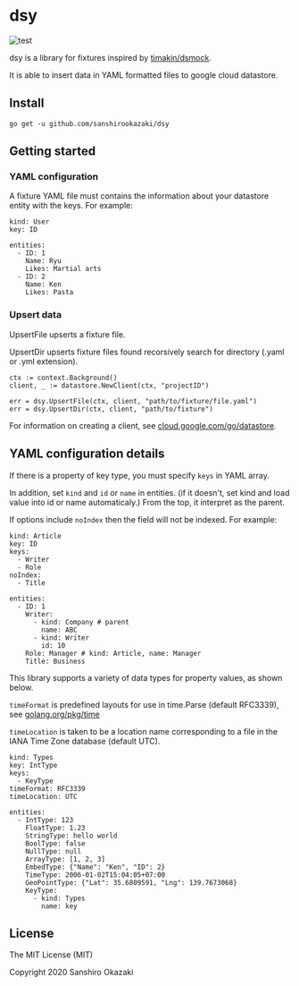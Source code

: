 # dsy

![test](https://github.com/sanshirookazaki/dsy/workflows/test/badge.svg)

dsy is a library for fixtures inspired by [timakin/dsmock](https://github.com/timakin/dsmock).

It is able to insert data in YAML formatted files to google cloud datastore.

## Install

```
go get -u github.com/sanshirookazaki/dsy
```

## Getting started

### YAML configuration

A fixture YAML file must contains the information about your datastore entity with the keys. For example:

```
kind: User
key: ID

entities:
  - ID: 1
    Name: Ryu
    Likes: Martial arts
  - ID: 2
    Name: Ken
    Likes: Pasta
```

### Upsert data

UpsertFile upserts a fixture file.

UpsertDir upserts fixture files found recorsively search for directory (.yaml or .yml extension).


```
ctx := context.Background()
client, _ := datastore.NewClient(ctx, "projectID")

err = dsy.UpsertFile(ctx, client, "path/to/fixture/file.yaml")
err = dsy.UpsertDir(ctx, client, "path/to/fixture")
```

For information on creating a client, see [cloud.google.com/go/datastore](https://godoc.org/cloud.google.com/go/datastore).

## YAML configuration details

If there is a property of key type, you must specify ```keys``` in YAML array.

In addition, set ```kind``` and ```id``` or ```name``` in entities. (if it doesn't, set kind and load value into id or name automaticaly.) From the top, it interpret as the parent.

If options include ```noIndex``` then the field will not be indexed. For example:

```
kind: Article
key: ID
keys:
  - Writer
  - Role
noIndex:
  - Title

entities:
  - ID: 1
    Writer:
      - kind: Company # parent
        name: ABC
      - kind: Writer
        id: 10
    Role: Manager # kind: Article, name: Manager
    Title: Business
```

This library supports a variety of data types for property values, as shown below.

```timeFormat``` is predefined layouts for use in time.Parse (default RFC3339), see [golang.org/pkg/time](https://golang.org/pkg/time/#pkg-constants)

```timeLocation``` is taken to be a location name corresponding to a file in the IANA Time Zone database (default UTC).

```
kind: Types
key: IntType
keys:
  - KeyType
timeFormat: RFC3339
timeLocation: UTC

entities:
  - IntType: 123
    FloatType: 1.23
    StringType: hello world
    BoolType: false
    NullType: null
    ArrayType: [1, 2, 3]
    EmbedType: {"Name": "Ken", "ID": 2}
    TimeType: 2006-01-02T15:04:05+07:00
    GeoPointType: {"Lat": 35.6809591, "Lng": 139.7673068}
    KeyType:
      - kind: Types
        name: key
```

## License
The MIT License (MIT)

Copyright 2020 Sanshiro Okazaki
